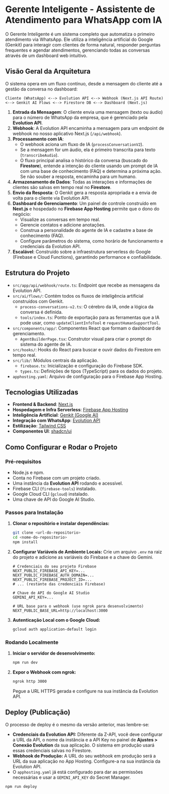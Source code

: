 # Gerente Inteligente - Assistente de Atendimento para WhatsApp com IA

O Gerente Inteligente é um sistema completo que automatiza o primeiro atendimento via WhatsApp. Ele utiliza a inteligência artificial do Google (Genkit) para interagir com clientes de forma natural, responder perguntas frequentes e agendar atendimentos, gerenciando todas as conversas através de um dashboard web intuitivo.

## Visão Geral da Arquitetura

O sistema opera em um fluxo contínuo, desde a mensagem do cliente até a gestão da conversa no dashboard:

```
Cliente (WhatsApp) <--> Evolution API <--> Webhook (Next.js API Route) <--> Genkit AI Flows <--> Firestore DB <--> Dashboard (Next.js)
```

1.  **Entrada da Mensagem**: O cliente envia uma mensagem (texto ou áudio) para o número de WhatsApp da empresa, que é gerenciado pela **Evolution API**.
2.  **Webhook**: A Evolution API encaminha a mensagem para um endpoint de webhook no nosso aplicativo Next.js (`/api/webhook`).
3.  **Processamento com IA**:
    *   O webhook aciona um fluxo de IA (`processConversationV2`).
    *   Se a mensagem for um áudio, ela é primeiro transcrita para texto (`transcribeAudio`).
    *   O fluxo principal analisa o histórico da conversa (buscado do **Firestore**), entende a intenção do cliente usando um prompt de IA com uma base de conhecimento (FAQ) e determina a próxima ação. Se não souber a resposta, encaminha para um humano.
4.  **Armazenamento de Dados**: Todas as interações e informações de clientes são salvas em tempo real no **Firestore**.
5.  **Envio da Resposta**: O Genkit gera a resposta apropriada e a envia de volta para o cliente via Evolution API.
6.  **Dashboard de Gerenciamento**: Um painel de controle construído em **Next.js** e hospedado no **Firebase App Hosting** permite que o dono do negócio:
    *   Visualize as conversas em tempo real.
    *   Gerencie contatos e adicione anotações.
    *   Construa a personalidade do agente de IA e cadastre a base de conhecimento (FAQ).
    *   Configure parâmetros do sistema, como horário de funcionamento e credenciais da Evolution API.
7.  **Escalável**: Construído sobre a infraestrutura serverless do Google (Firebase e Cloud Functions), garantindo performance e confiabilidade.

## Estrutura do Projeto

-   `src/app/api/webhook/route.ts`: Endpoint que recebe as mensagens da Evolution API.
-   `src/ai/flows/`: Contém todos os fluxos de inteligência artificial construídos com Genkit.
    -   `process-conversations-v2.ts`: O cérebro da IA, onde a lógica da conversa é definida.
    -   `tools/index.ts`: Ponto de exportação para as ferramentas que a IA pode usar, como `updateClientInfoTool` e `requestHumanSupportTool`.
-   `src/components/app/`: Componentes React que formam o dashboard de gerenciamento.
    -   `AgentBuilderPage.tsx`: Construtor visual para criar o prompt do sistema do agente de IA.
-   `src/hooks/`: Hooks do React para buscar e ouvir dados do Firestore em tempo real.
-   `src/lib/`: Módulos centrais da aplicação.
    -   `firebase.ts`: Inicialização e configuração do Firebase SDK.
    -   `types.ts`: Definições de tipos (TypeScript) para os dados do projeto.
-   `apphosting.yaml`: Arquivo de configuração para o Firebase App Hosting.

## Tecnologias Utilizadas

-   **Frontend & Backend**: [Next.js](https://nextjs.org/)
-   **Hospedagem e Infra Serverless**: [Firebase App Hosting](https://firebase.google.com/docs/app-hosting)
-   **Inteligência Artificial**: [Genkit (Google AI)](https://firebase.google.com/docs/genkit)
-   **Integração com WhatsApp**: [Evolution API](https://evolution-api.com/)
-   **Estilização**: [Tailwind CSS](https://tailwindcss.com/)
-   **Componentes UI**: [shadcn/ui](https://ui.shadcn.com/)

## Como Configurar e Rodar o Projeto

### Pré-requisitos

-   Node.js e npm.
-   Conta no Firebase com um projeto criado.
-   Uma instância da **Evolution API** rodando e acessível.
-   Firebase CLI (`firebase-tools`) instalado.
-   Google Cloud CLI (`gcloud`) instalado.
-   Uma chave de API do Google AI Studio.

### Passos para Instalação

1.  **Clonar o repositório e instalar dependências:**
    ```bash
    git clone <url-do-repositorio>
    cd <nome-do-repositorio>
    npm install
    ```

2.  **Configurar Variáveis de Ambiente Locais:**
    Crie um arquivo `.env` na raiz do projeto e adicione as variáveis do Firebase e a chave do Gemini.
    ```
    # Credenciais do seu projeto Firebase
    NEXT_PUBLIC_FIREBASE_API_KEY=...
    NEXT_PUBLIC_FIREBASE_AUTH_DOMAIN=...
    NEXT_PUBLIC_FIREBASE_PROJECT_ID=...
    # ... (restante das credenciais Firebase)

    # Chave de API do Google AI Studio
    GEMINI_API_KEY=...

    # URL base para o webhook (use ngrok para desenvolvimento)
    NEXT_PUBLIC_BASE_URL=http://localhost:3000
    ```
    
3.  **Autenticação Local com o Google Cloud:**
    ```bash
    gcloud auth application-default login
    ```

### Rodando Localmente

1.  **Iniciar o servidor de desenvolvimento:**
    ```bash
    npm run dev
    ```
2.  **Expor o Webhook com ngrok:**
    ```bash
    ngrok http 3000
    ```
    Pegue a URL HTTPS gerada e configure na sua instância da Evolution API.

## Deploy (Publicação)

O processo de deploy é o mesmo da versão anterior, mas lembre-se:

-   **Credenciais da Evolution API:** Diferente da Z-API, você deve configurar a URL da API, o nome da instância e a API Key no painel de **Ajustes > Conexão Evolution** da sua aplicação. O sistema em produção usará essas credenciais salvas no Firestore.
-   **Webhook de Produção:** A URL do seu webhook em produção será a URL da sua aplicação no App Hosting. Configure-a na sua instância da Evolution API.
-   O `apphosting.yaml` já está configurado para dar as permissões necessárias e usar a `GEMINI_API_KEY` do Secret Manager.

```bash
npm run deploy
```